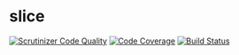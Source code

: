 # slice

[![Scrutinizer Code Quality](https://scrutinizer-ci.com/g/bavix/slice/badges/quality-score.png?b=master)](https://scrutinizer-ci.com/g/bavix/slice/?branch=master)
[![Code Coverage](https://scrutinizer-ci.com/g/bavix/slice/badges/coverage.png?b=master)](https://scrutinizer-ci.com/g/bavix/slice/?branch=master)
[![Build Status](https://scrutinizer-ci.com/g/bavix/slice/badges/build.png?b=master)](https://scrutinizer-ci.com/g/bavix/slice/build-status/master)
